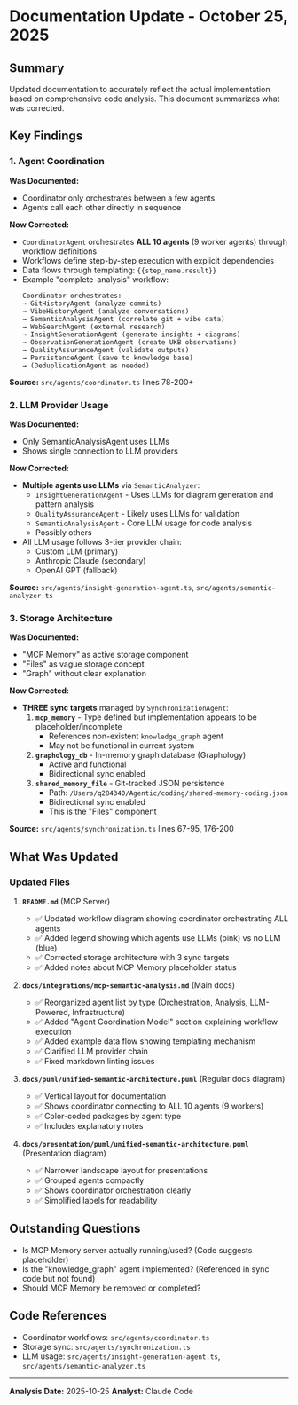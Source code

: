 # Documentation Update - October 25, 2025

## Summary

Updated documentation to accurately reflect the actual implementation based on comprehensive code analysis. This document summarizes what was corrected.

## Key Findings

### 1. Agent Coordination

**Was Documented:**
- Coordinator only orchestrates between a few agents
- Agents call each other directly in sequence

**Now Corrected:**
- `CoordinatorAgent` orchestrates **ALL 10 agents** (9 worker agents) through workflow definitions
- Workflows define step-by-step execution with explicit dependencies
- Data flows through templating: `{{step_name.result}}`
- Example "complete-analysis" workflow:
  ```
  Coordinator orchestrates:
  → GitHistoryAgent (analyze commits)
  → VibeHistoryAgent (analyze conversations)
  → SemanticAnalysisAgent (correlate git + vibe data)
  → WebSearchAgent (external research)
  → InsightGenerationAgent (generate insights + diagrams)
  → ObservationGenerationAgent (create UKB observations)
  → QualityAssuranceAgent (validate outputs)
  → PersistenceAgent (save to knowledge base)
  → (DeduplicationAgent as needed)
  ```

**Source:** `src/agents/coordinator.ts` lines 78-200+

### 2. LLM Provider Usage

**Was Documented:**
- Only SemanticAnalysisAgent uses LLMs
- Shows single connection to LLM providers

**Now Corrected:**
- **Multiple agents use LLMs** via `SemanticAnalyzer`:
  - `InsightGenerationAgent` - Uses LLMs for diagram generation and pattern analysis
  - `QualityAssuranceAgent` - Likely uses LLMs for validation
  - `SemanticAnalysisAgent` - Core LLM usage for code analysis
  - Possibly others
- All LLM usage follows 3-tier provider chain:
  - Custom LLM (primary)
  - Anthropic Claude (secondary)
  - OpenAI GPT (fallback)

**Source:** `src/agents/insight-generation-agent.ts`, `src/agents/semantic-analyzer.ts`

### 3. Storage Architecture

**Was Documented:**
- "MCP Memory" as active storage component
- "Files" as vague storage concept
- "Graph" without clear explanation

**Now Corrected:**
- **THREE sync targets** managed by `SynchronizationAgent`:
  1. **`mcp_memory`** - Type defined but implementation appears to be placeholder/incomplete
     - References non-existent `knowledge_graph` agent
     - May not be functional in current system
  2. **`graphology_db`** - In-memory graph database (Graphology)
     - Active and functional
     - Bidirectional sync enabled
  3. **`shared_memory_file`** - Git-tracked JSON persistence
     - Path: `/Users/q284340/Agentic/coding/shared-memory-coding.json`
     - Bidirectional sync enabled
     - This is the "Files" component

**Source:** `src/agents/synchronization.ts` lines 67-95, 176-200

## What Was Updated

### Updated Files

1. **`README.md`** (MCP Server)
   - ✅ Updated workflow diagram showing coordinator orchestrating ALL agents
   - ✅ Added legend showing which agents use LLMs (pink) vs no LLM (blue)
   - ✅ Corrected storage architecture with 3 sync targets
   - ✅ Added notes about MCP Memory placeholder status

2. **`docs/integrations/mcp-semantic-analysis.md`** (Main docs)
   - ✅ Reorganized agent list by type (Orchestration, Analysis, LLM-Powered, Infrastructure)
   - ✅ Added "Agent Coordination Model" section explaining workflow execution
   - ✅ Added example data flow showing templating mechanism
   - ✅ Clarified LLM provider chain
   - ✅ Fixed markdown linting issues

3. **`docs/puml/unified-semantic-architecture.puml`** (Regular docs diagram)
   - ✅ Vertical layout for documentation
   - ✅ Shows coordinator connecting to ALL 10 agents (9 workers)
   - ✅ Color-coded packages by agent type
   - ✅ Includes explanatory notes

4. **`docs/presentation/puml/unified-semantic-architecture.puml`** (Presentation diagram)
   - ✅ Narrower landscape layout for presentations
   - ✅ Grouped agents compactly
   - ✅ Shows coordinator orchestration clearly
   - ✅ Simplified labels for readability

## Outstanding Questions

- Is MCP Memory server actually running/used? (Code suggests placeholder)
- Is the "knowledge_graph" agent implemented? (Referenced in sync code but not found)
- Should MCP Memory be removed or completed?

## Code References

- Coordinator workflows: `src/agents/coordinator.ts`
- Storage sync: `src/agents/synchronization.ts`
- LLM usage: `src/agents/insight-generation-agent.ts`, `src/agents/semantic-analyzer.ts`

---

**Analysis Date:** 2025-10-25
**Analyst:** Claude Code
